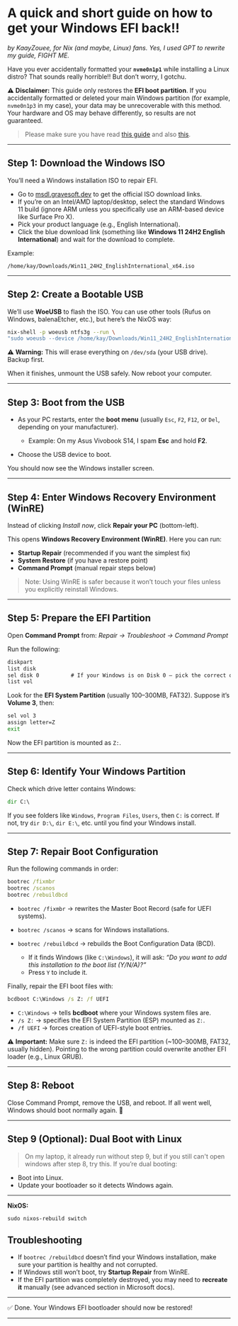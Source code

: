 # A quick and short guide on how to get your Windows EFI back!!

*by KaayZouee, for Nix (and maybe, Linux) fans.*
*Yes, I used GPT to rewrite my guide, FIGHT ME.*

Have you ever accidentally formatted your **`nvme0n1p1`** while installing a Linux distro?
That sounds really horrible!!
But don’t worry, I gotchu.

⚠️ **Disclaimer:** This guide only restores the **EFI boot partition**. If you accidentally formatted or deleted your main Windows partition (for example, `nvme0n1p3` in my case), your data may be unrecoverable with this method.
Your hardware and OS may behave differently, so results are not guaranteed.
> Please make sure you have read [this guide](https://learn.microsoft.com/en-us/windows-hardware/manufacture/desktop/repair-the-boot-menu-on-a-dual-boot-pc?view=windows-11) and also [this](https://learn.microsoft.com/en-us/windows-hardware/manufacture/desktop/bcdboot-command-line-options-techref-di?view=windows-11).
---

## Step 1: Download the Windows ISO

You’ll need a Windows installation ISO to repair EFI.

* Go to [msdl.gravesoft.dev](https://msdl.gravesoft.dev/) to get the official ISO download links.
* If you’re on an Intel/AMD laptop/desktop, select the standard Windows 11 build (ignore ARM unless you specifically use an ARM-based device like Surface Pro X).
* Pick your product language (e.g., English International).
* Click the blue download link (something like **Windows 11 24H2 English International**) and wait for the download to complete.

Example:

```
/home/kay/Downloads/Win11_24H2_EnglishInternational_x64.iso
```

---

## Step 2: Create a Bootable USB

We’ll use **WoeUSB** to flash the ISO. You can use other tools (Rufus on Windows, balenaEtcher, etc.), but here’s the NixOS way:

```bash
nix-shell -p woeusb ntfs3g --run \
"sudo woeusb --device /home/kay/Downloads/Win11_24H2_EnglishInternational_x64.iso /dev/sda"
```

⚠️ **Warning:** This will erase everything on `/dev/sda` (your USB drive). Backup first.

When it finishes, unmount the USB safely. Now reboot your computer.

---

## Step 3: Boot from the USB

* As your PC restarts, enter the **boot menu** (usually `Esc`, `F2`, `F12`, or `Del`, depending on your manufacturer).

  * Example: On my Asus Vivobook S14, I spam **Esc** and hold **F2**.
* Choose the USB device to boot.

You should now see the Windows installer screen.

---

## Step 4: Enter Windows Recovery Environment (WinRE)

Instead of clicking *Install now*, click **Repair your PC** (bottom-left).

This opens **Windows Recovery Environment (WinRE)**.
Here you can run:

* **Startup Repair** (recommended if you want the simplest fix)
* **System Restore** (if you have a restore point)
* **Command Prompt** (manual repair steps below)

> Note: Using WinRE is safer because it won’t touch your files unless you explicitly reinstall Windows.

---

## Step 5: Prepare the EFI Partition

Open **Command Prompt** from:
*Repair → Troubleshoot → Command Prompt*

Run the following:

```cmd
diskpart
list disk
sel disk 0          # If your Windows is on Disk 0 — pick the correct one!
list vol
```

Look for the **EFI System Partition** (usually 100–300MB, FAT32).
Suppose it’s **Volume 3**, then:

```cmd
sel vol 3
assign letter=Z
exit
```

Now the EFI partition is mounted as `Z:`.

---

## Step 6: Identify Your Windows Partition

Check which drive letter contains Windows:

```cmd
dir C:\
```

If you see folders like `Windows`, `Program Files`, `Users`, then `C:` is correct.
If not, try `dir D:\`, `dir E:\`, etc. until you find your Windows install.

---

## Step 7: Repair Boot Configuration

Run the following commands in order:

```cmd
bootrec /fixmbr
bootrec /scanos
bootrec /rebuildbcd
```
* `bootrec /fixmbr` → rewrites the Master Boot Record (safe for UEFI systems).
* `bootrec /scanos` → scans for Windows installations.
* `bootrec /rebuildbcd` → rebuilds the Boot Configuration Data (BCD).

  * If it finds Windows (like `C:\Windows`), it will ask:
    *“Do you want to add this installation to the boot list (Y/N/A)?”*
  * Press `Y` to include it.

Finally, repair the EFI boot files with:

```cmd
bcdboot C:\Windows /s Z: /f UEFI
```
* `C:\Windows` → tells **bcdboot** where your Windows system files are.
* `/s Z:` → specifies the EFI System Partition (ESP) mounted as `Z:`.
* `/f UEFI` → forces creation of UEFI-style boot entries.

⚠️ **Important:**
Make sure `Z:` is indeed the EFI partition (\~100–300MB, FAT32, usually hidden).
Pointing to the wrong partition could overwrite another EFI loader (e.g., Linux GRUB).

---

## Step 8: Reboot

Close Command Prompt, remove the USB, and reboot.
If all went well, Windows should boot normally again. 🎉

---

## Step 9 (Optional): Dual Boot with Linux
> On my laptop, it already run without step 9, but if you still can't open windows after step 8, try this.
If you’re dual booting:

* Boot into Linux.
* Update your bootloader so it detects Windows again. 
---
**NixOS:**

```
sudo nixos-rebuild switch
```
## Troubleshooting

* If `bootrec /rebuildbcd` doesn’t find your Windows installation, make sure your partition is healthy and not corrupted.
* If Windows still won’t boot, try **Startup Repair** from WinRE.
* If the EFI partition was completely destroyed, you may need to **recreate it** manually (see advanced section in Microsoft docs).

---

✅ Done. Your Windows EFI bootloader should now be restored!

---
